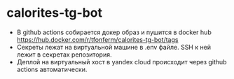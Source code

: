 # calorites-tg-bot

* В github actions собирается докер образ и пушится в docker hub https://hub.docker.com/r/tfonferm/calorites-tg-bot/tags
* Секреты лежат на виртуальной машине в .env файле. SSH к ней лежит в секретах репозитория.
* Деплой на виртуальный хост в yandex cloud происходит через github actions автоматически.